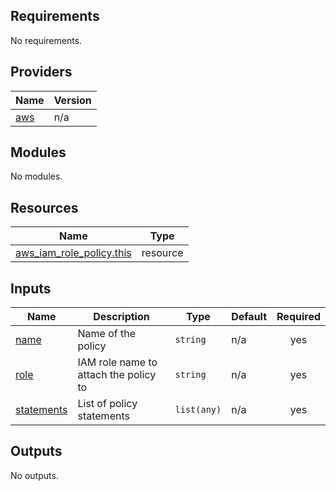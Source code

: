 ## Requirements

No requirements.

## Providers

| Name | Version |
|------|---------|
| <a name="provider_aws"></a> [aws](#provider\_aws) | n/a |

## Modules

No modules.

## Resources

| Name | Type |
|------|------|
| [aws_iam_role_policy.this](https://registry.terraform.io/providers/hashicorp/aws/latest/docs/resources/iam_role_policy) | resource |

## Inputs

| Name | Description | Type | Default | Required |
|------|-------------|------|---------|:--------:|
| <a name="input_name"></a> [name](#input\_name) | Name of the policy | `string` | n/a | yes |
| <a name="input_role"></a> [role](#input\_role) | IAM role name to attach the policy to | `string` | n/a | yes |
| <a name="input_statements"></a> [statements](#input\_statements) | List of policy statements | `list(any)` | n/a | yes |

## Outputs

No outputs.
